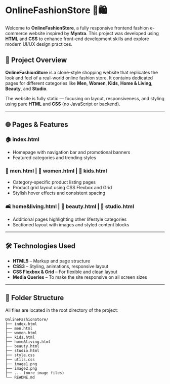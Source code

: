 # OnlineFashionStore 👗🛍️

Welcome to **OnlineFashionStore**, a fully responsive frontend fashion e-commerce website inspired by **Myntra**. This project was developed using **HTML** and **CSS** to enhance front-end development skills and explore modern UI/UX design practices.

## 📌 Project Overview

**OnlineFashionStore** is a clone-style shopping website that replicates the look and feel of a real-world online fashion store. It contains dedicated pages for different categories like **Men**, **Women**, **Kids**, **Home & Living**, **Beauty**, and **Studio**.

The website is fully static — focusing on layout, responsiveness, and styling using pure **HTML** and **CSS** (no JavaScript or backend).

---

## 🌐 Pages & Features

### 🏠 index.html
- Homepage with navigation bar and promotional banners  
- Featured categories and trending styles

### 👔 men.html | 👗 women.html | 🧒 kids.html
- Category-specific product listing pages  
- Product grid layout using CSS Flexbox and Grid  
- Stylish hover effects and consistent spacing

### 🛋️ home&living.html | 💄 beauty.html | 🎥 studio.html
- Additional pages highlighting other lifestyle categories  
- Sectioned layout with images and styled content blocks

---

## 🛠️ Technologies Used

- **HTML5** – Markup and page structure  
- **CSS3** – Styling, animations, responsive layout  
- **CSS Flexbox & Grid** – For flexible and clean layout  
- **Media Queries** – To make the site responsive on all screen sizes

---

## 📁 Folder Structure

All files are located in the root directory of the project:

```plaintext
OnlineFashionStore/
├── index.html
├── men.html
├── women.html
├── kids.html
├── home&living.html
├── beauty.html
├── studio.html
├── style.css
├── utils.css
├── image1.png
├── image2.png
├── ... (more image files)
└── README.md
